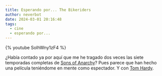```yaml
---
title: Esperando por... The Bikeriders
author: neverbot
date: 2024-03-01 20:16:48
tags:
  - cine
  - esperando por...
---
```


{% youtube SolhWny1zF4 %}

¿Había contado ya por aquí que me he tragado dos veces las siete temporadas completas de [Sons of Anarchy](https://thetvdb.com/series/sons-of-anarchy)? Pues parece que han hecho una película teniéndome en mente como espectador. Y con [Tom Hardy](https://www.imdb.com/name/nm0362766/).

